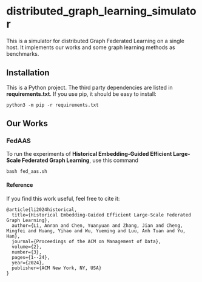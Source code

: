 # distributed_graph_learning_simulator

This is a simulator for distributed Graph Federated Learning on a single host. It implements our works and some graph learning methods as benchmarks.

## Installation

This is a Python project. The third party dependencies are listed in **requirements.txt**. If you use pip, it should be easy to install:

```
python3 -m pip -r requirements.txt
```

## Our Works

### FedAAS

To run the experiments of **Historical Embedding-Guided Efficient Large-Scale Federated Graph Learning**, use this command

```
bash fed_aas.sh
```

#### Reference

If you find this work useful, feel free to cite it:

```
@article{li2024historical,
  title={Historical Embedding-Guided Efficient Large-Scale Federated Graph Learning},
  author={Li, Anran and Chen, Yuanyuan and Zhang, Jian and Cheng, Mingfei and Huang, Yihao and Wu, Yueming and Luu, Anh Tuan and Yu, Han},
  journal={Proceedings of the ACM on Management of Data},
  volume={2},
  number={3},
  pages={1--24},
  year={2024},
  publisher={ACM New York, NY, USA}
}
```
